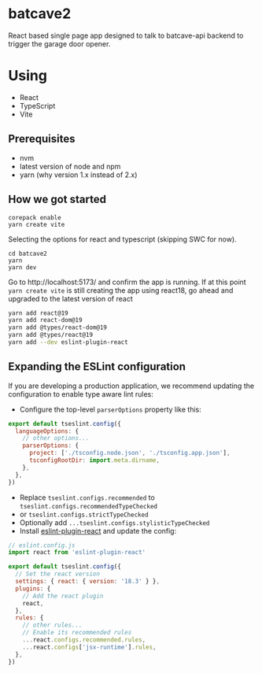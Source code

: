 # batcave2

React based single page app designed to talk to batcave-api backend to trigger the garage door opener.

# Using
* React
* TypeScript
* Vite

## Prerequisites
* nvm
* latest version of node and npm 
* yarn (why version 1.x instead of 2.x)

## How we got started
```
corepack enable
yarn create vite
```
Selecting the options for react and typescript (skipping SWC for now).
```
cd batcave2
yarn 
yarn dev
```
Go to http://localhost:5173/ and confirm the app is running. If at this point
`yarn create vite` is still creating the app using react18, go ahead and upgraded
to the latest version of react
```bash
yarn add react@19
yarn add react-dom@19
yarn add @types/react-dom@19
yarn add @types/react@19
yarn add --dev eslint-plugin-react
```

## Expanding the ESLint configuration

If you are developing a production application, we recommend updating the configuration to enable type aware lint rules:

- Configure the top-level `parserOptions` property like this:

```js
export default tseslint.config({
  languageOptions: {
    // other options...
    parserOptions: {
      project: ['./tsconfig.node.json', './tsconfig.app.json'],
      tsconfigRootDir: import.meta.dirname,
    },
  },
})
```

- Replace `tseslint.configs.recommended` to `tseslint.configs.recommendedTypeChecked` 
- or `tseslint.configs.strictTypeChecked`
- Optionally add `...tseslint.configs.stylisticTypeChecked`
- Install [eslint-plugin-react](https://github.com/jsx-eslint/eslint-plugin-react) and update the config:

```js
// eslint.config.js
import react from 'eslint-plugin-react'

export default tseslint.config({
  // Set the react version
  settings: { react: { version: '18.3' } },
  plugins: {
    // Add the react plugin
    react, 
  },
  rules: {
    // other rules...
    // Enable its recommended rules
    ...react.configs.recommended.rules,
    ...react.configs['jsx-runtime'].rules,
  },
})
```
